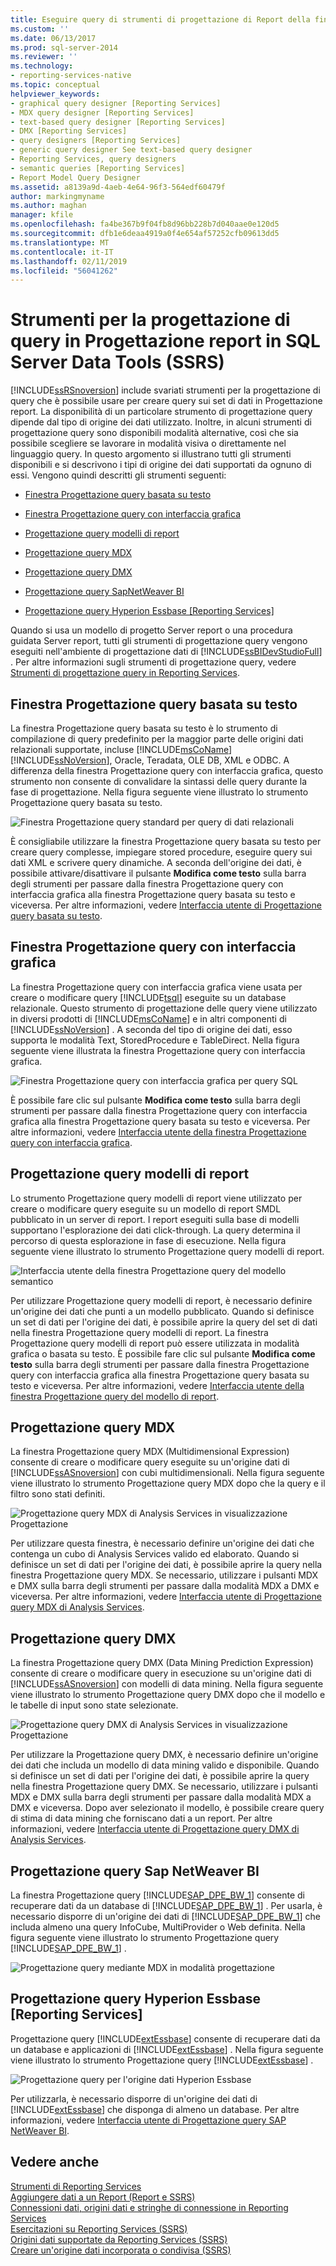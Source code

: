 ```yaml
---
title: Eseguire query di strumenti di progettazione di Report della finestra di progettazione di SQL Server Data Tools (SSRS) | Microsoft Docs
ms.custom: ''
ms.date: 06/13/2017
ms.prod: sql-server-2014
ms.reviewer: ''
ms.technology:
- reporting-services-native
ms.topic: conceptual
helpviewer_keywords:
- graphical query designer [Reporting Services]
- MDX query designer [Reporting Services]
- text-based query designer [Reporting Services]
- DMX [Reporting Services]
- query designers [Reporting Services]
- generic query designer See text-based query designer
- Reporting Services, query designers
- semantic queries [Reporting Services]
- Report Model Query Designer
ms.assetid: a8139a9d-4aeb-4e64-96f3-564edf60479f
author: markingmyname
ms.author: maghan
manager: kfile
ms.openlocfilehash: fa4be367b9f04fb8d96bb228b7d040aae0e120d5
ms.sourcegitcommit: dfb1e6deaa4919a0f4e654af57252cfb09613dd5
ms.translationtype: MT
ms.contentlocale: it-IT
ms.lasthandoff: 02/11/2019
ms.locfileid: "56041262"
---
```

# <a name="query-design-tools-in-report-designer-sql-server-data-tools-ssrs"></a>Strumenti per la progettazione di query in Progettazione report in SQL Server Data Tools (SSRS)
  [!INCLUDE[ssRSnoversion](../../includes/ssrsnoversion-md.md)] include svariati strumenti per la progettazione di query che è possibile usare per creare query sui set di dati in Progettazione report. La disponibilità di un particolare strumento di progettazione query dipende dal tipo di origine dei dati utilizzato. Inoltre, in alcuni strumenti di progettazione query sono disponibili modalità alternative, così che sia possibile scegliere se lavorare in modalità visiva o direttamente nel linguaggio query. In questo argomento si illustrano tutti gli strumenti disponibili e si descrivono i tipi di origine dei dati supportati da ognuno di essi. Vengono quindi descritti gli strumenti seguenti:  
  
-   [Finestra Progettazione query basata su testo](#Textbased)  
  
-   [Finestra Progettazione query con interfaccia grafica](#Graphical)  
  
-   [Progettazione query modelli di report](#Model)  
  
-   [Progettazione query MDX](#MDX)  
  
-   [Progettazione query DMX](#DMX)  
  
-   [Progettazione query SapNetWeaver BI](#SAPBW)  
  
-   [Progettazione query Hyperion Essbase [Reporting Services]](#Hyperion)  
  
 Quando si usa un modello di progetto Server report o una procedura guidata Server report, tutti gli strumenti di progettazione query vengono eseguiti nell'ambiente di progettazione dati di [!INCLUDE[ssBIDevStudioFull](../../includes/ssbidevstudiofull-md.md)] . Per altre informazioni sugli strumenti di progettazione query, vedere [Strumenti di progettazione query in Reporting Services](../reporting-services-query-designers.md).  
  
##  <a name="Textbased"></a> Finestra Progettazione query basata su testo  
 La finestra Progettazione query basata su testo è lo strumento di compilazione di query predefinito per la maggior parte delle origini dati relazionali supportate, incluse [!INCLUDE[msCoName](../../../includes/msconame-md.md)] [!INCLUDE[ssNoVersion](../../../includes/ssnoversion-md.md)], Oracle, Teradata, OLE DB, XML e ODBC. A differenza della finestra Progettazione query con interfaccia grafica, questo strumento non consente di convalidare la sintassi delle query durante la fase di progettazione. Nella figura seguente viene illustrato lo strumento Progettazione query basata su testo.  
  
 ![Finestra Progettazione query standard per query di dati relazionali](../../analysis-services/media/rsqd-dsaw-sql-generic.gif "Finestra Progettazione query standard per query di dati relazionali")  
  
 È consigliabile utilizzare la finestra Progettazione query basata su testo per creare query complesse, impiegare stored procedure, eseguire query sui dati XML e scrivere query dinamiche. A seconda dell'origine dei dati, è possibile attivare/disattivare il pulsante **Modifica come testo** sulla barra degli strumenti per passare dalla finestra Progettazione query con interfaccia grafica alla finestra Progettazione query basata su testo e viceversa. Per altre informazioni, vedere [Interfaccia utente di Progettazione query basata su testo](../text-based-query-designer-user-interface.md).  
  
##  <a name="Graphical"></a> Finestra Progettazione query con interfaccia grafica  
 La finestra Progettazione query con interfaccia grafica viene usata per creare o modificare query [!INCLUDE[tsql](../../includes/tsql-md.md)] eseguite su un database relazionale. Questo strumento di progettazione delle query viene utilizzato in diversi prodotti di [!INCLUDE[msCoName](../../../includes/msconame-md.md)] e in altri componenti di [!INCLUDE[ssNoVersion](../../../includes/ssnoversion-md.md)] . A seconda del tipo di origine dei dati, esso supporta le modalità Text, StoredProcedure e TableDirect. Nella figura seguente viene illustrata la finestra Progettazione query con interfaccia grafica.  
  
 ![Finestra Progettazione query con interfaccia grafica per query SQL](../media/rsqd-dsaw-sql.gif "Finestra Progettazione query con interfaccia grafica per query SQL")  
  
 È possibile fare clic sul pulsante **Modifica come testo** sulla barra degli strumenti per passare dalla finestra Progettazione query con interfaccia grafica alla finestra Progettazione query basata su testo e viceversa. Per altre informazioni, vedere [Interfaccia utente della finestra Progettazione query con interfaccia grafica](graphical-query-designer-user-interface.md).  
  
##  <a name="Model"></a> Progettazione query modelli di report  
 Lo strumento Progettazione query modelli di report viene utilizzato per creare o modificare query eseguite su un modello di report SMDL pubblicato in un server di report. I report eseguiti sulla base di modelli supportano l'esplorazione dei dati click-through. La query determina il percorso di questa esplorazione in fase di esecuzione. Nella figura seguente viene illustrato lo strumento Progettazione query modelli di report.  
  
 ![Interfaccia utente della finestra Progettazione query del modello semantico](../media/rsqd-dsawmodel-smql.gif "Interfaccia utente della finestra Progettazione query del modello semantico")  
  
 Per utilizzare Progettazione query modelli di report, è necessario definire un'origine dei dati che punti a un modello pubblicato. Quando si definisce un set di dati per l'origine dei dati, è possibile aprire la query del set di dati nella finestra Progettazione query modelli di report. La finestra Progettazione query modelli di report può essere utilizzata in modalità grafica o basata su testo. È possibile fare clic sul pulsante **Modifica come testo** sulla barra degli strumenti per passare dalla finestra Progettazione query con interfaccia grafica alla finestra Progettazione query basata su testo e viceversa. Per altre informazioni, vedere [Interfaccia utente della finestra Progettazione query del modello di report](report-model-query-designer-user-interface.md).  
  
##  <a name="MDX"></a> Progettazione query MDX  
 La finestra Progettazione query MDX (Multidimensional Expression) consente di creare o modificare query eseguite su un'origine dati di [!INCLUDE[ssASnoversion](../../../includes/ssasnoversion-md.md)] con cubi multidimensionali. Nella figura seguente viene illustrato lo strumento Progettazione query MDX dopo che la query e il filtro sono stati definiti.  
  
 ![Progettazione query MDX di Analysis Services in visualizzazione Progettazione](../../analysis-services/media/rsqd-dsawas-mdx-designmode.gif "Progettazione query MDX di Analysis Services in visualizzazione Progettazione")  
  
 Per utilizzare questa finestra, è necessario definire un'origine dei dati che contenga un cubo di Analysis Services valido ed elaborato. Quando si definisce un set di dati per l'origine dei dati, è possibile aprire la query nella finestra Progettazione query MDX. Se necessario, utilizzare i pulsanti MDX e DMX sulla barra degli strumenti per passare dalla modalità MDX a DMX e viceversa. Per altre informazioni, vedere [Interfaccia utente di Progettazione query MDX di Analysis Services](analysis-services-mdx-query-designer-user-interface.md).  
  
##  <a name="DMX"></a> Progettazione query DMX  
 La finestra Progettazione query DMX (Data Mining Prediction Expression) consente di creare o modificare query in esecuzione su un'origine dati di [!INCLUDE[ssASnoversion](../../../includes/ssasnoversion-md.md)] con modelli di data mining. Nella figura seguente viene illustrato lo strumento Progettazione query DMX dopo che il modello e le tabelle di input sono state selezionate.  
  
 ![Progettazione query DMX di Analysis Services in visualizzazione Progettazione](../media/rsqd-dsawas-dmx-designmode.gif "Progettazione query DMX di Analysis Services in visualizzazione Progettazione")  
  
 Per utilizzare la Progettazione query DMX, è necessario definire un'origine dei dati che includa un modello di data mining valido e disponibile. Quando si definisce un set di dati per l'origine dei dati, è possibile aprire la query nella finestra Progettazione query DMX. Se necessario, utilizzare i pulsanti MDX e DMX sulla barra degli strumenti per passare dalla modalità MDX a DMX e viceversa. Dopo aver selezionato il modello, è possibile creare query di stima di data mining che forniscano dati a un report. Per altre informazioni, vedere [Interfaccia utente di Progettazione query DMX di Analysis Services](analysis-services-dmx-query-designer-user-interface.md).  
  
##  <a name="SAPBW"></a> Progettazione query Sap NetWeaver BI  
 La finestra Progettazione query [!INCLUDE[SAP_DPE_BW_1](../../../includes/sap-dpe-bw-1-md.md)] consente di recuperare dati da un database di [!INCLUDE[SAP_DPE_BW_1](../../../includes/sap-dpe-bw-1-md.md)] . Per usarla, è necessario disporre di un'origine dei dati di [!INCLUDE[SAP_DPE_BW_1](../../../includes/sap-dpe-bw-1-md.md)] che includa almeno una query InfoCube, MultiProvider o Web definita. Nella figura seguente viene illustrato lo strumento Progettazione query [!INCLUDE[SAP_DPE_BW_1](../../../includes/sap-dpe-bw-1-md.md)] .  
  
 ![Progettazione query mediante MDX in modalità progettazione](../media/rsqd-dssapbw-mdx-designmode.gif "Progettazione query mediante MDX in modalità progettazione")  
  
##  <a name="Hyperion"></a> Progettazione query Hyperion Essbase [Reporting Services]  
 Progettazione query [!INCLUDE[extEssbase](../../../includes/extessbase-md.md)] consente di recuperare dati da un database e applicazioni di [!INCLUDE[extEssbase](../../../includes/extessbase-md.md)] . Nella figura seguente viene illustrato lo strumento Progettazione query [!INCLUDE[extEssbase](../../../includes/extessbase-md.md)] .  
  
 ![Progettazione query per l'origine dati Hyperion Essbase](../media/rsqd-dshyperionessbase-mdx-designmode.gif "Progettazione Query per l'origine dati Hyperion Essbase")  
  
 Per utilizzarla, è necessario disporre di un'origine dei dati di [!INCLUDE[extEssbase](../../../includes/extessbase-md.md)] che disponga di almeno un database. Per altre informazioni, vedere [Interfaccia utente di Progettazione query SAP NetWeaver BI](sap-netweaver-bi-query-designer-user-interface.md).  
  
## <a name="see-also"></a>Vedere anche  
 [Strumenti di Reporting Services](../tools/reporting-services-tools.md)   
 [Aggiungere dati a un Report &#40;Report e SSRS&#41;](report-datasets-ssrs.md)   
 [Connessioni dati, origini dati e stringhe di connessione in Reporting Services](../data-connections-data-sources-and-connection-strings-in-reporting-services.md)   
 [Esercitazioni su Reporting Services &#40;SSRS&#41;](../reporting-services-tutorials-ssrs.md)   
 [Origini dati supportate da Reporting Services &#40;SSRS&#41;](../create-deploy-and-manage-mobile-and-paginated-reports.md)   
 [Creare un'origine dati incorporata o condivisa &#40;SSRS&#41;](../create-an-embedded-or-shared-data-source-ssrs.md)  
  
  

